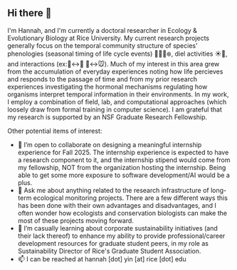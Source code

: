 ## Hi there 👋

I'm Hannah, and I'm currently a doctoral researcher in Ecology & Evolutionary Biology at Rice University. My current research projects generally focus on the temporal community structure of species' phenologies (seasonal timing of life cycle events) 🌸🪺🍂❄️, diel activities ☀️🌙, and interactions (ex:🪻↔🐝 🦉↔🐭). Much of my interest in this area grew from the accumulation of everyday experiences noting how life percieves and responds to the passage of time and from my prior research experiences investigating the hormonal mechanisms regulating how organisms interpret temporal information in their environments. In my work, I employ a combination of field, lab, and computational approaches (which loosely draw from formal training in computer science). I am grateful that my research is supported by an NSF Graduate Research Fellowship.

Other potential items of interest:
- 👯 I’m open to collaborate on designing a meaningful internship experience for Fall 2025. The internship experience is expected to have a research component to it, and the internship stipend would come from my fellowship, NOT from the organization hosting the internship. Being able to get some more exposure to software development/AI would be a plus.
- 💬 Ask me about anything related to the research infrastructure of long-term ecological monitoring projects. There are a few different ways this has been done with their own advantages and disadvantages, and I often wonder how ecologists and conservation biologists can make the most of these projects moving forward.
- 🌱 I’m casually learning about corporate sustainability initiatives (and their lack thereof) to enhance my ability to provide professional/career development resources for graduate student peers, in my role as Sustainability Director of Rice's Graduate Student Association.
- 📫 I can be reached at hannah \[dot\] yin \[at\] rice \[dot\] edu

